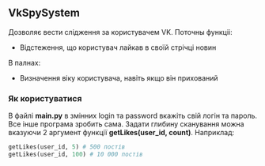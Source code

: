 ## VkSpySystem
Дозволяє вести слідження за користувачем VK. Поточны функціі:
	
* Відстеження, що користувач лайкав в своїй стрічці новин

В палнах: 

* Визначення віку користувача, навіть якщо він прихований

### Як користуватися
В файлі **main.py** в змінних login та password вкажіть свій логін та пароль. Все інше програма зробить сама. Задати глибину сканування можна вказуючи 2 аргумент функції **getLikes(user_id, count)**. Наприклад:
```python
getLikes(user_id, 5) # 500 постів
getLikes(user_id, 100) # 10 000 постів
```
